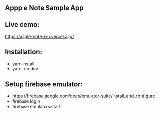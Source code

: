 ## Appple Note Sample App

## Live demo:
https://apple-note-mu.vercel.app/

## Installation:
- yarn install
- yarn run dev

## Setup firebase emulator:
- https://firebase.google.com/docs/emulator-suite/install_and_configure
- firebase login
- firebase emulators:start